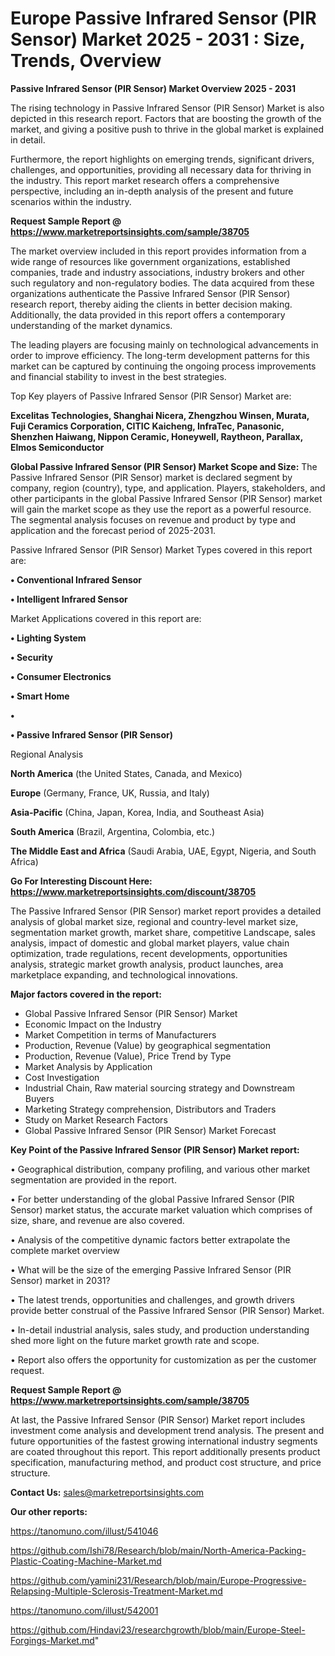 # Europe Passive Infrared Sensor (PIR Sensor) Market 2025 - 2031 : Size, Trends, Overview

<Strong> Passive Infrared Sensor (PIR Sensor) Market Overview 2025 - 2031</strong>

The rising technology in Passive Infrared Sensor (PIR Sensor) Market is also depicted in this research report. Factors that are boosting the growth of the market, and giving a positive push to thrive in the global market is explained in detail.

Furthermore, the report highlights on emerging trends, significant drivers, challenges, and opportunities, providing all necessary data for thriving in the industry. This report market research offers a comprehensive perspective, including an in-depth analysis of the present and future scenarios within the industry.

<strong>Request Sample Report @ <a href=https://www.marketreportsinsights.com/sample/38705>https://www.marketreportsinsights.com/sample/38705</a></strong>

The market overview included in this report provides information from a wide range of resources like government organizations, established companies, trade and industry associations, industry brokers and other such regulatory and non-regulatory bodies. The data acquired from these organizations authenticate the Passive Infrared Sensor (PIR Sensor) research report, thereby aiding the clients in better decision making. Additionally, the data provided in this report offers a contemporary understanding of the market dynamics.

The leading players are focusing mainly on technological advancements in order to improve efficiency. The long-term development patterns for this market can be captured by continuing the ongoing process improvements and financial stability to invest in the best strategies.

Top Key players of Passive Infrared Sensor (PIR Sensor) Market are:

<strong>Excelitas Technologies, Shanghai Nicera, Zhengzhou Winsen, Murata, Fuji Ceramics Corporation, CITIC Kaicheng, InfraTec, Panasonic, Shenzhen Haiwang, Nippon Ceramic, Honeywell, Raytheon, Parallax, Elmos Semiconductor</strong>

<strong><b>Global Passive Infrared Sensor (PIR Sensor) Market Scope and Size:</b></strong>
The Passive Infrared Sensor (PIR Sensor) market is declared segment by company, region (country), type, and application. Players, stakeholders, and other participants in the global Passive Infrared Sensor (PIR Sensor) market will gain the market scope as they use the report as a powerful resource. The segmental analysis focuses on revenue and product by type and application and the forecast period of 2025-2031.

Passive Infrared Sensor (PIR Sensor) Market Types covered in this report are:

<strong>•  Conventional Infrared Sensor

•  Intelligent Infrared Sensor</strong>

Market Applications covered in this report are:

<strong>•  Lighting System

•  Security

•  Consumer Electronics

•  Smart Home

•  

•  Passive Infrared Sensor (PIR Sensor)</strong> 

Regional Analysis

<strong>North America</strong> (the United States, Canada, and Mexico)

<strong>Europe</strong> (Germany, France, UK, Russia, and Italy)

<strong>Asia-Pacific</strong> (China, Japan, Korea, India, and Southeast Asia)

<strong>South America</strong> (Brazil, Argentina, Colombia, etc.)

<strong>The Middle East and Africa</strong> (Saudi Arabia, UAE, Egypt, Nigeria, and South Africa)

<strong>Go For Interesting Discount Here: <a href=https://www.marketreportsinsights.com/discount/38705>https://www.marketreportsinsights.com/discount/38705</a></strong>

The Passive Infrared Sensor (PIR Sensor) market report provides a detailed analysis of global market size, regional and country-level market size, segmentation market growth, market share, competitive Landscape, sales analysis, impact of domestic and global market players, value chain optimization, trade regulations, recent developments, opportunities analysis, strategic market growth analysis, product launches, area marketplace expanding, and technological innovations.

<strong><b>Major factors covered in the report:</b></strong>
<ul>
  <li>Global Passive Infrared Sensor (PIR Sensor) Market </li>
  <li>Economic Impact on the Industry</li>
  <li>Market Competition in terms of Manufacturers</li>
  <li>Production, Revenue (Value) by geographical segmentation</li>
  <li>Production, Revenue (Value), Price Trend by Type</li>
  <li>Market Analysis by Application</li>
  <li>Cost Investigation</li>
  <li>Industrial Chain, Raw material sourcing strategy and Downstream Buyers</li>
  <li>Marketing Strategy comprehension, Distributors and Traders</li>
  <li>Study on Market Research Factors</li>
  <li>Global Passive Infrared Sensor (PIR Sensor) Market Forecast</li>
</ul>

<strong><b>Key Point of the Passive Infrared Sensor (PIR Sensor) Market report:</b></strong>

• Geographical distribution, company profiling, and various other market segmentation are provided in the report.

• For better understanding of the global Passive Infrared Sensor (PIR Sensor) market status, the accurate market valuation which comprises of size, share, and revenue are also covered.

• Analysis of the competitive dynamic factors better extrapolate the complete market overview

• What will be the size of the emerging Passive Infrared Sensor (PIR Sensor) market in 2031?

• The latest trends, opportunities and challenges, and growth drivers provide better construal of the Passive Infrared Sensor (PIR Sensor) Market.

• In-detail industrial analysis, sales study, and production understanding shed more light on the future market growth rate and scope.

• Report also offers the opportunity for customization as per the customer request.

<strong>Request Sample Report @ <a href=https://www.marketreportsinsights.com/sample/38705>https://www.marketreportsinsights.com/sample/38705</a></strong>

At last, the Passive Infrared Sensor (PIR Sensor) Market report includes investment come analysis and development trend analysis. The present and future opportunities of the fastest growing international industry segments are coated throughout this report. This report additionally presents product specification, manufacturing method, and product cost structure, and price structure.

<strong>Contact Us:</strong>
sales@marketreportsinsights.com

<strong>Our other reports:</strong>

<a href=https://tanomuno.com/illust/541046>https://tanomuno.com/illust/541046</a>

<a href=https://github.com/Ishi78/Research/blob/main/North-America-Packing-Plastic-Coating-Machine-Market.md>https://github.com/Ishi78/Research/blob/main/North-America-Packing-Plastic-Coating-Machine-Market.md</a>

<a href=https://github.com/yamini231/Research/blob/main/Europe-Progressive-Relapsing-Multiple-Sclerosis-Treatment-Market.md>https://github.com/yamini231/Research/blob/main/Europe-Progressive-Relapsing-Multiple-Sclerosis-Treatment-Market.md</a>

<a href=https://tanomuno.com/illust/542001>https://tanomuno.com/illust/542001</a>

<a href=https://github.com/Hindavi23/researchgrowth/blob/main/Europe-Steel-Forgings-Market.md>https://github.com/Hindavi23/researchgrowth/blob/main/Europe-Steel-Forgings-Market.md</a>"
